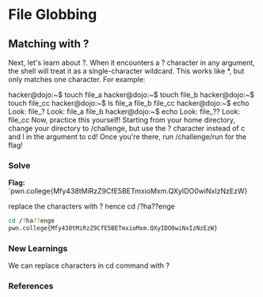 # File Globbing

## Matching with ?

Next, let's learn about ?. When it encounters a ? character in any argument, the shell will treat it as a single-character wildcard. This works like *, but only matches one character. For example:

hacker@dojo:~$ touch file_a
hacker@dojo:~$ touch file_b
hacker@dojo:~$ touch file_cc
hacker@dojo:~$ ls
file_a	file_b	file_cc
hacker@dojo:~$ echo Look: file_?
Look: file_a file_b
hacker@dojo:~$ echo Look: file_??
Look: file_cc
Now, practice this yourself! Starting from your home directory, change your directory to /challenge, but use the ? character instead of c and l in the argument to cd! Once you're there, run /challenge/run for the flag!
### Solve
**Flag:** `pwn.college{Mfy438tMiRzZ9CfE5BETmxioMxm.QXyIDO0wiNxIzNzEzW}

replace the characters with ? hence cd /?ha??enge

```bash
cd /?ha??enge
pwn.college{Mfy438tMiRzZ9CfE5BETmxioMxm.QXyIDO0wiNxIzNzEzW}
```

### New Learnings
We can replace characters in cd command with ?

### References 

